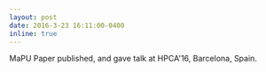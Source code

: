 ```yaml
---
layout: post
date: 2016-3-23 16:11:00-0400
inline: true
---
```

MaPU Paper published, and gave talk at HPCA'16, Barcelona, Spain. 

